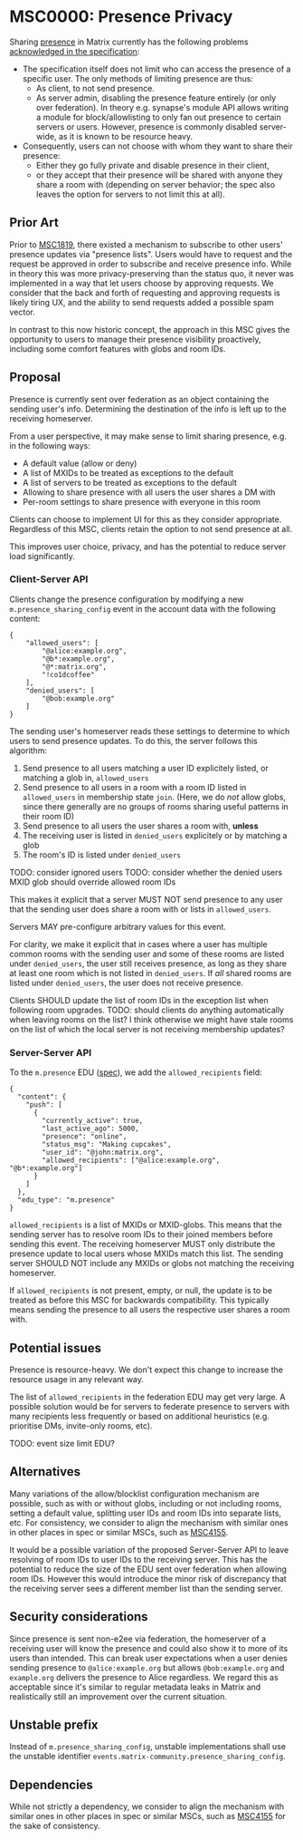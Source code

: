 # MSC0000: Presence Privacy

Sharing [presence](https://spec.matrix.org/v1.15/server-server-api/#presence) in Matrix currently has the following problems [acknowledged in the specification](https://spec.matrix.org/v1.15/client-server-api/#security-considerations-4):

- The specification itself does not limit who can access the presence of a specific user. The only methods of limiting presence are thus:
  - As client, to not send presence.
  - As server admin, disabling the presence feature entirely (or only over federation). In theory e.g. synapse's module API allows writing a module for block/allowlisting to only fan out presence to
    certain servers or users. However, presence is commonly disabled server-wide, as it is known to be resource heavy.
- Consequently, users can not choose with whom they want to share their presence:
  - Either they go fully private and disable presence in their client,
  - or they accept that their presence will be shared with anyone they share a room with (depending on server behavior; the spec also leaves the option for servers to not limit this at all).

## Prior Art

Prior to [MSC1819](https://github.com/matrix-org/matrix-spec-proposals/pull/1819), there existed a mechanism to
subscribe to other users' presence updates via "presence lists".
Users would have to request and the request be approved in order to subscribe and receive presence info.
While in theory this was more privacy-preserving than the status quo, it never was implemented in a way that let users
choose by approving requests.
We consider that the back and forth of requesting and approving requests is likely tiring UX, and the ability to send requests added a possible spam vector.

In contrast to this now historic concept, the approach in this MSC gives the opportunity to users to manage their
presence visibility proactively, including some comfort features with globs and room IDs.

## Proposal

Presence is currently sent over federation as an object containing the sending user's info.
Determining the destination of the info is left up to the receiving homeserver.

From a user perspective, it may make sense to limit sharing presence, e.g. in the following ways:
- A default value (allow or deny)
- A list of MXIDs to be treated as exceptions to the default
- A list of servers to be treated as exceptions to the default
- Allowing to share presence with all users the user shares a DM with
- Per-room settings to share presence with everyone in this room

Clients can choose to implement UI for this as they consider appropriate.
Regardless of this MSC, clients retain the option to not send presence at all.

This improves user choice, privacy, and has the potential to reduce server load
significantly.

### Client-Server API

Clients change the presence configuration by modifying a new `m.presence_sharing_config` event in the account data with the following content:

```jsonc
{
    "allowed_users": [
        "@alice:example.org",
        "@b*:example.org",
        "@*:matrix.org",
        "!co1dcoffee"
    ],
    "denied_users": [
        "@bob:example.org"
    ]
}
```

The sending user's homeserver reads these settings to determine to which users to send presence updates.
To do this, the server follows this algorithm:
1. Send presence to all users matching a user ID explicitely listed, or matching a glob in, `allowed_users`
2. Send presence to all users in a room with a room ID listed in `allowed_users` in membership state `join`. (Here, we do *not* allow globs, since there generally are no groups of rooms sharing useful patterns in their room ID)
3. Send presence to all users the user shares a room with, **unless**
  1. The receiving user is listed in `denied_users` explicitely or by matching a glob
  2. The room's ID is listed under `denied_users`

TODO: consider ignored users
TODO: consider whether the denied users MXID glob should override allowed room IDs

This makes it explicit that a server MUST NOT send presence to any user that the sending user does share a room with or lists in `allowed_users`.

Servers MAY pre-configure arbitrary values for this event.

For clarity, we make it explicit that in cases where a user has multiple common rooms with the sending user and
some of these rooms are listed under `denied_users`, the user still receives presence, as long as they share at
least one room which is not listed in `denied_users`. If *all* shared rooms are listed under `denied_users`, the user does not receive presence.

Clients SHOULD update the list of room IDs in the exception list when following room upgrades.
TODO: should clients do anything automatically when leaving rooms on the list? I think otherwise we might have stale rooms on the list of which the local server is not receiving membership updates?

### Server-Server API

To the `m.presence` EDU ([spec](https://spec.matrix.org/v1.15/server-server-api/#presence)), we add the `allowed_recipients` field:

```jsonc
{
  "content": {
    "push": [
      {
        "currently_active": true,
        "last_active_ago": 5000,
        "presence": "online",
        "status_msg": "Making cupcakes",
        "user_id": "@john:matrix.org",
        "allowed_recipients": ["@alice:example.org", "@b*:example.org"]
      }
    ]
  },
  "edu_type": "m.presence"
}
```

`allowed_recipients` is a list of MXIDs or MXID-globs. This means that the sending server has to resolve
room IDs to their joined members before sending this event. The receiving homeserver MUST only distribute the presence update
to local users whose MXIDs match this list. The sending server SHOULD NOT include any MXIDs or globs not matching the
receiving homeserver.

If `allowed_recipients` is not present, empty, or null, the update is to be treated as before this MSC for backwards compatibility.
This typically means sending the presence to all users the respective user shares a room with.

## Potential issues

Presence is resource-heavy. We don't expect this change to increase the resource usage in any relevant way.

The list of `allowed_recipients` in the federation EDU may get very large.
A possible solution would be for servers to federate presence to servers with many recipients less frequently or based
on additional heuristics (e.g. prioritise DMs, invite-only rooms, etc).

TODO: event size limit EDU?

## Alternatives

Many variations of the allow/blocklist configuration mechanism are possible, such as with or without globs, including or not
including rooms, setting a default value, splitting user IDs and room IDs into separate lists, etc.
For consistency, we consider to align the mechanism with similar ones in other places in spec or similar MSCs, such as
[MSC4155](https://github.com/matrix-org/matrix-spec-proposals/pull/4155).

It would be a possible variation of the proposed Server-Server API to leave resolving of room IDs to user IDs to the receiving server.
This has the potential to reduce the size of the EDU sent over federation when allowing room IDs.
However this would introduce the minor risk of discrepancy that the receiving server sees a different member
list than the sending server.

## Security considerations

Since presence is sent non-e2ee via federation, the homeserver of a receiving user will know the presence and could also show it to more of its users than intended.
This can break user expectations when a user denies sending presence to `@alice:example.org` but allows
`@bob:example.org` and `example.org` delivers the presence to Alice regardless.
We regard this as acceptable since it's similar to regular metadata leaks in Matrix and realistically still an improvement over the current situation.

## Unstable prefix

Instead of `m.presence_sharing_config`, unstable implementations shall use the unstable identifier
`events.matrix-community.presence_sharing_config`.

## Dependencies

While not strictly a dependency, we consider to align the mechanism with similar ones in other places in spec or similar MSCs,
such as [MSC4155](https://github.com/matrix-org/matrix-spec-proposals/pull/4155) for the sake of consistency.
